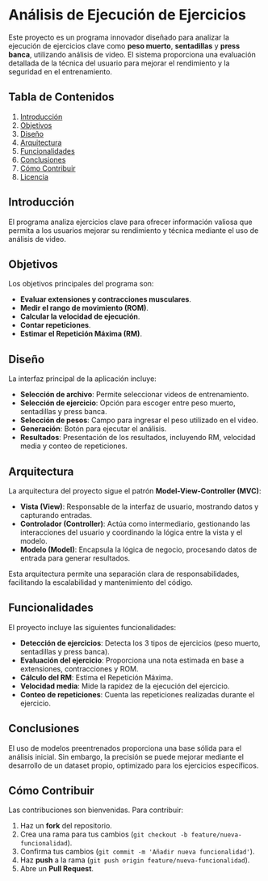 # Análisis de Ejecución de Ejercicios

Este proyecto es un programa innovador diseñado para analizar la ejecución de ejercicios clave como **peso muerto**, **sentadillas** y **press banca**, utilizando análisis de video. El sistema proporciona una evaluación detallada de la técnica del usuario para mejorar el rendimiento y la seguridad en el entrenamiento.

## Tabla de Contenidos

1. [Introducción](#introducción)
2. [Objetivos](#objetivos)
3. [Diseño](#diseño)
4. [Arquitectura](#arquitectura)
5. [Funcionalidades](#funcionalidades)
6. [Conclusiones](#conclusiones)
7. [Cómo Contribuir](#cómo-contribuir)
8. [Licencia](#licencia)

## Introducción

El programa analiza ejercicios clave para ofrecer información valiosa que permita a los usuarios mejorar su rendimiento y técnica mediante el uso de análisis de video.

## Objetivos

Los objetivos principales del programa son:

- **Evaluar extensiones y contracciones musculares**.
- **Medir el rango de movimiento (ROM)**.
- **Calcular la velocidad de ejecución**.
- **Contar repeticiones**.
- **Estimar el Repetición Máxima (RM)**.

## Diseño

La interfaz principal de la aplicación incluye:

- **Selección de archivo**: Permite seleccionar videos de entrenamiento.
- **Selección de ejercicio**: Opción para escoger entre peso muerto, sentadillas y press banca.
- **Selección de pesos**: Campo para ingresar el peso utilizado en el video.
- **Generación**: Botón para ejecutar el análisis.
- **Resultados**: Presentación de los resultados, incluyendo RM, velocidad media y conteo de repeticiones.

## Arquitectura

La arquitectura del proyecto sigue el patrón **Model-View-Controller (MVC)**:

- **Vista (View)**: Responsable de la interfaz de usuario, mostrando datos y capturando entradas.
- **Controlador (Controller)**: Actúa como intermediario, gestionando las interacciones del usuario y coordinando la lógica entre la vista y el modelo.
- **Modelo (Model)**: Encapsula la lógica de negocio, procesando datos de entrada para generar resultados.

Esta arquitectura permite una separación clara de responsabilidades, facilitando la escalabilidad y mantenimiento del código.

## Funcionalidades

El proyecto incluye las siguientes funcionalidades:

- **Detección de ejercicios**: Detecta los 3 tipos de ejercicios (peso muerto, sentadillas y press banca).
- **Evaluación del ejercicio**: Proporciona una nota estimada en base a extensiones, contracciones y ROM.
- **Cálculo del RM**: Estima el Repetición Máxima.
- **Velocidad media**: Mide la rapidez de la ejecución del ejercicio.
- **Conteo de repeticiones**: Cuenta las repeticiones realizadas durante el ejercicio.

## Conclusiones

El uso de modelos preentrenados proporciona una base sólida para el análisis inicial. Sin embargo, la precisión se puede mejorar mediante el desarrollo de un dataset propio, optimizado para los ejercicios específicos.

## Cómo Contribuir

Las contribuciones son bienvenidas. Para contribuir:

1. Haz un **fork** del repositorio.
2. Crea una rama para tus cambios (`git checkout -b feature/nueva-funcionalidad`).
3. Confirma tus cambios (`git commit -m 'Añadir nueva funcionalidad'`).
4. Haz **push** a la rama (`git push origin feature/nueva-funcionalidad`).
5. Abre un **Pull Request**.
